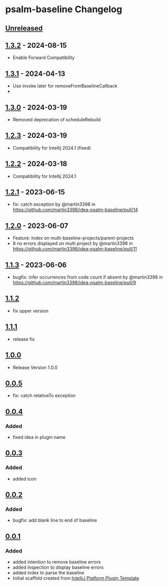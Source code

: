 <!-- Keep a Changelog guide -> https://keepachangelog.com -->

# psalm-baseline Changelog

## [Unreleased]

## [1.3.2] - 2024-08-15

- Enable Forward Compatibility

## [1.3.1] - 2024-04-13

- Use invoke later for removeFromBaselineCallback
-

## [1.3.0] - 2024-03-19

- Removed deprecation of scheduleRebuild

## [1.2.3] - 2024-03-19

- Compatibility for Intellij 2024.1 (fixed)

## [1.2.2] - 2024-03-18

- Compatibility for Intellij 2024.1

## [1.2.1] - 2023-06-15

- fix: catch exception by @martin3398 in https://github.com/martin3398/idea-psalm-baseline/pull/14

## [1.2.0] - 2023-06-07

- Feature: Index on multi-baseline-projects/parent-projects
- 8 no errors displayed on multi project by @martin3398 in https://github.com/martin3398/idea-psalm-baseline/pull/11

## [1.1.3] - 2023-06-06

- bugfix: infer occurrences from code count if absent by @martin3398 in https://github.com/martin3398/idea-psalm-baseline/pull/9

## [1.1.2]

- fix upper version

## [1.1.1]

- release fix

## [1.0.0]

- Release Version 1.0.0

## [0.0.5]

- fix: catch relativeTo exception

## [0.0.4]

### Added

- fixed idea in plugin name

## [0.0.3]

### Added

- added icon

## [0.0.2]

### Added

- bugfix: add blank line to end of baseline

## [0.0.1]

### Added

- added intention to remove baseline errors
- added inspection to display baseline errors
- added index to parse the baseline
- Initial scaffold created from [IntelliJ Platform Plugin Template](https://github.com/JetBrains/intellij-platform-plugin-template)

[Unreleased]: https://github.com/martin3398/idea-psalm-baseline/compare/v1.3.2...HEAD
[1.3.2]: https://github.com/martin3398/idea-psalm-baseline/compare/v1.3.1...v1.3.2
[1.3.1]: https://github.com/martin3398/idea-psalm-baseline/compare/v1.3.0...v1.3.1
[1.3.0]: https://github.com/martin3398/idea-psalm-baseline/compare/v1.2.3...v1.3.0
[1.2.3]: https://github.com/martin3398/idea-psalm-baseline/compare/v1.2.1...v1.2.3
[1.2.2]: https://github.com/martin3398/idea-psalm-baseline/compare/v1.2.1...v1.2.2
[1.2.1]: https://github.com/martin3398/idea-psalm-baseline/compare/v1.2.0...v1.2.1
[1.2.0]: https://github.com/martin3398/idea-psalm-baseline/compare/v1.1.3...v1.2.0
[1.1.3]: https://github.com/martin3398/idea-psalm-baseline/compare/v1.1.2...v1.1.3
[1.1.2]: https://github.com/martin3398/idea-psalm-baseline/compare/v1.1.1...v1.1.2
[1.1.1]: https://github.com/martin3398/idea-psalm-baseline/compare/v1.0.0...v1.1.1
[1.0.0]: https://github.com/martin3398/idea-psalm-baseline/compare/v0.0.5...v1.0.0
[0.0.5]: https://github.com/martin3398/idea-psalm-baseline/compare/v0.0.4...v0.0.5
[0.0.4]: https://github.com/martin3398/idea-psalm-baseline/compare/v0.0.3...v0.0.4
[0.0.3]: https://github.com/martin3398/idea-psalm-baseline/compare/v0.0.2...v0.0.3
[0.0.2]: https://github.com/martin3398/idea-psalm-baseline/compare/v0.0.1...v0.0.2
[0.0.1]: https://github.com/martin3398/idea-psalm-baseline/commits/v0.0.1

